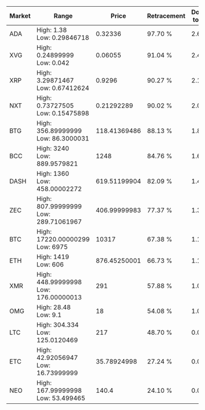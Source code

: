 | Market | Range | Price| Retracement | Doubles to 50% |
| --- | --- | --- | --- | --- |
| ADA | High: 1.38<br />Low: 0.29846718 | 0.32336 | 97.70 % | 2.60 |
| XVG | High: 0.24899999<br />Low: 0.042 | 0.06055 | 91.04 % | 2.40 |
| XRP | High: 3.29871467<br />Low: 0.67412624 | 0.9296 | 90.27 % | 2.14 |
| NXT | High: 0.73727505<br />Low: 0.15475898 | 0.21292289 | 90.02 % | 2.09 |
| BTG | High: 356.89999999<br />Low: 86.3000031 | 118.41369486 | 88.13 % | 1.87 |
| BCC | High: 3240<br />Low: 889.9579821 | 1248 | 84.76 % | 1.65 |
| DASH | High: 1360<br />Low: 458.00002272 | 619.51199904 | 82.09 % | 1.47 |
| ZEC | High: 807.99999999<br />Low: 289.71061967 | 406.99999983 | 77.37 % | 1.35 |
| BTC | High: 17220.00000299<br />Low: 6975 | 10317 | 67.38 % | 1.17 |
| ETH | High: 1419<br />Low: 606 | 876.45250001 | 66.73 % | 1.16 |
| XMR | High: 448.99999998<br />Low: 176.00000013 | 291 | 57.88 % | 1.07 |
| OMG | High: 28.48<br />Low: 9.1 | 18 | 54.08 % | 1.04 |
| LTC | High: 304.334<br />Low: 125.0120469 | 217 | 48.70 % | 0.00 |
| ETC | High: 42.92056947<br />Low: 16.73999999 | 35.78924998 | 27.24 % | 0.00 |
| NEO | High: 167.99999998<br />Low: 53.499465 | 140.4 | 24.10 % | 0.00 |
